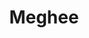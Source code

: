 ---
title: Meghee
description: Poster series and event designs for Meghee Inc.
coverImage: /assets/img/work/designs/meghee-posters.png
---